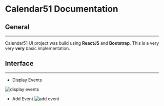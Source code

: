 Calendar51 Documentation
========================

## General
--------------
Calendar51 UI project was build using **ReactJS** and **Bootstrap**.
This is a very very **very** basic implementation.


## Interface
--------------
* Display Events

![display events](http://storage3.static.itmages.com/i/16/0817/h_1471465664_3884624_2c8b07b63b.png)

* Add Event
![add event](http://storage4.static.itmages.com/i/16/0817/h_1471466562_6142648_ce8c01b563.png)
